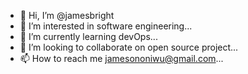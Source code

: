 - 👋 Hi, I’m @jamesbright
- 👀 I’m interested in software engineering...
- 🌱 I’m currently learning devOps...
- 💞️ I’m looking to collaborate on open source project...
- 📫 How to reach me jamesononiwu@gmail.com...

<!---
jamesbright/jamesbright is a ✨ special ✨ repository because its `README.md` (this file) appears on your GitHub profile.
You can click the Preview link to take a look at your changes.
--->
